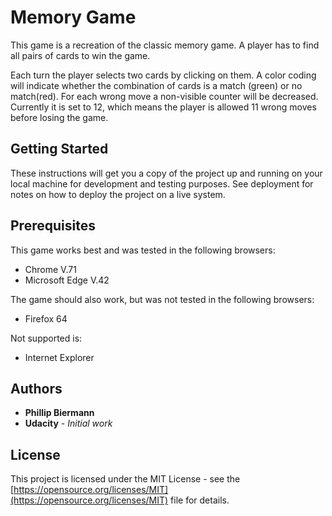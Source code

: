 # Memory Game

This game is a recreation of the classic memory game. A player has to find all pairs of cards to win the game.

Each turn the player selects two cards by clicking on them. A color coding will indicate whether the combination of cards is a match (green) or no match(red). For each wrong move a non-visible counter will be decreased. Currently it is set to 12, which means the player is allowed 11 wrong moves before losing the game.

## Getting Started

These instructions will get you a copy of the project up and running on your local machine for development and testing purposes. See deployment for notes on how to deploy the project on a live system.

## Prerequisites

This game works best and was tested in the following browsers: 

- Chrome V.71
- Microsoft Edge V.42

The game should also work, but was not tested in the following browsers:

- Firefox 64

Not supported is:

- Internet Explorer

## Authors

* **Phillip Biermann**
* **Udacity** - *Initial work* 

## License

This project is licensed under the MIT License - see the [https://opensource.org/licenses/MIT](https://opensource.org/licenses/MIT) file for details.

